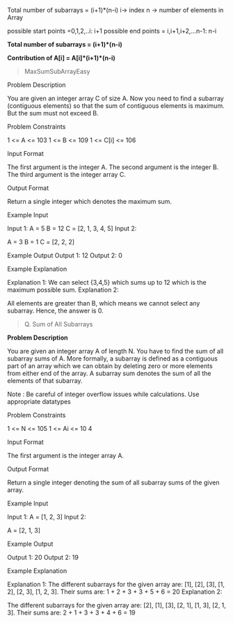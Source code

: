Total number of subarrays = (i+1)*(n-i)
i-> index
n -> number of elements in Array

possible start points =0,1,2,..i: i+1
possible end points = i,i+1,i+2,...n-1: n-i

<B>Total number of subarrays = (i+1)*(n-i)</B>

<B>Contribution of A[i] = A[i]\*(i+1)*(n-i)</B>

> MaxSumSubArrayEasy

Problem Description

You are given an integer array C of size A. Now you need to find a subarray (contiguous elements) so that the sum of contiguous elements is maximum.
But the sum must not exceed B.


Problem Constraints

1 <= A <= 103
1 <= B <= 109
1 <= C[i] <= 106

Input Format

The first argument is the integer A.
The second argument is the integer B.
The third argument is the integer array C.

Output Format

Return a single integer which denotes the maximum sum.

Example Input

Input 1:
A = 5
B = 12
C = [2, 1, 3, 4, 5]
Input 2:

A = 3
B = 1
C = [2, 2, 2]

Example Output
Output 1:
12
Output 2:
0

Example Explanation

Explanation 1:
We can select {3,4,5} which sums up to 12 which is the maximum possible sum.
Explanation 2:

All elements are greater than B, which means we cannot select any subarray.
Hence, the answer is 0.


> Q. Sum of All Subarrays

<B>Problem Description</B>

You are given an integer array A of length N.
You have to find the sum of all subarray sums of A.
More formally, a subarray is defined as a contiguous part of an array which we can obtain by deleting zero or more elements from either end of the array.
A subarray sum denotes the sum of all the elements of that subarray.

Note : Be careful of integer overflow issues while calculations. Use appropriate datatypes

Problem Constraints

1 <= N <= 105
1 <= Ai <= 10 4

Input Format

The first argument is the integer array A.

Output Format

Return a single integer denoting the sum of all subarray sums of the given array.

Example Input

Input 1:
A = [1, 2, 3]
Input 2:

A = [2, 1, 3]

Example Output

Output 1:
20
Output 2:
19

Example Explanation

Explanation 1:
The different subarrays for the given array are: [1], [2], [3], [1, 2], [2, 3], [1, 2, 3].
Their sums are: 1 + 2 + 3 + 3 + 5 + 6 = 20
Explanation 2:

The different subarrays for the given array are: [2], [1], [3], [2, 1], [1, 3], [2, 1, 3].
Their sums are: 2 + 1 + 3 + 3 + 4 + 6 = 19